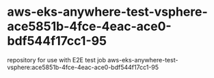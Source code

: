 # aws-eks-anywhere-test-vsphere-ace5851b-4fce-4eac-ace0-bdf544f17cc1-95
repository for use with E2E test job aws-eks-anywhere-test-vsphere:ace5851b-4fce-4eac-ace0-bdf544f17cc1-95
